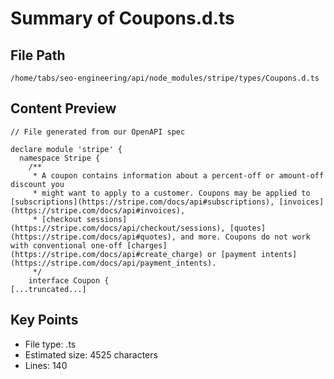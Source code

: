 # Summary of Coupons.d.ts
  
## File Path
`/home/tabs/seo-engineering/api/node_modules/stripe/types/Coupons.d.ts`

## Content Preview
```
// File generated from our OpenAPI spec

declare module 'stripe' {
  namespace Stripe {
    /**
     * A coupon contains information about a percent-off or amount-off discount you
     * might want to apply to a customer. Coupons may be applied to [subscriptions](https://stripe.com/docs/api#subscriptions), [invoices](https://stripe.com/docs/api#invoices),
     * [checkout sessions](https://stripe.com/docs/api/checkout/sessions), [quotes](https://stripe.com/docs/api#quotes), and more. Coupons do not work with conventional one-off [charges](https://stripe.com/docs/api#create_charge) or [payment intents](https://stripe.com/docs/api/payment_intents).
     */
    interface Coupon {
[...truncated...]
```

## Key Points
- File type: .ts
- Estimated size: 4525 characters
- Lines: 140
